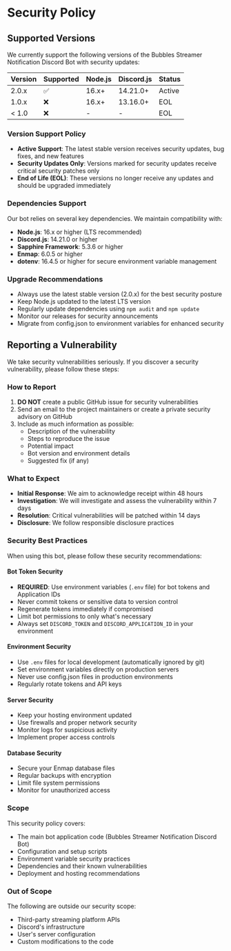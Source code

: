 # Security Policy

## Supported Versions

We currently support the following versions of the Bubbles Streamer Notification Discord Bot with security updates:

| Version | Supported          | Node.js | Discord.js | Status |
| ------- | ------------------ | ------- | ---------- | ------ |
| 2.0.x   | :white_check_mark: | 16.x+   | 14.21.0+   | Active |
| 1.0.x   | :x:                | 16.x+   | 13.16.0+   | EOL    |
| < 1.0   | :x:                | -       | -          | EOL    |

### Version Support Policy

- **Active Support**: The latest stable version receives security updates, bug fixes, and new features
- **Security Updates Only**: Versions marked for security updates receive critical security patches only
- **End of Life (EOL)**: These versions no longer receive any updates and should be upgraded immediately

### Dependencies Support

Our bot relies on several key dependencies. We maintain compatibility with:

- **Node.js**: 16.x or higher (LTS recommended)
- **Discord.js**: 14.21.0 or higher
- **Sapphire Framework**: 5.3.6 or higher
- **Enmap**: 6.0.5 or higher
- **dotenv**: 16.4.5 or higher for secure environment variable management

### Upgrade Recommendations

- Always use the latest stable version (2.0.x) for the best security posture
- Keep Node.js updated to the latest LTS version
- Regularly update dependencies using `npm audit` and `npm update`
- Monitor our releases for security announcements
- Migrate from config.json to environment variables for enhanced security

## Reporting a Vulnerability

We take security vulnerabilities seriously. If you discover a security vulnerability, please follow these steps:

### How to Report

1. **DO NOT** create a public GitHub issue for security vulnerabilities
2. Send an email to the project maintainers or create a private security advisory on GitHub
3. Include as much information as possible:
   - Description of the vulnerability
   - Steps to reproduce the issue
   - Potential impact
   - Bot version and environment details
   - Suggested fix (if any)

### What to Expect

- **Initial Response**: We aim to acknowledge receipt within 48 hours
- **Investigation**: We will investigate and assess the vulnerability within 7 days
- **Resolution**: Critical vulnerabilities will be patched within 14 days
- **Disclosure**: We follow responsible disclosure practices

### Security Best Practices

When using this bot, please follow these security recommendations:

#### Bot Token Security
- **REQUIRED**: Use environment variables (`.env` file) for bot tokens and Application IDs
- Never commit tokens or sensitive data to version control
- Regenerate tokens immediately if compromised
- Limit bot permissions to only what's necessary
- Always set `DISCORD_TOKEN` and `DISCORD_APPLICATION_ID` in your environment

#### Environment Security
- Use `.env` files for local development (automatically ignored by git)
- Set environment variables directly on production servers
- Never use config.json files in production environments
- Regularly rotate tokens and API keys

#### Server Security
- Keep your hosting environment updated
- Use firewalls and proper network security
- Monitor logs for suspicious activity
- Implement proper access controls

#### Database Security
- Secure your Enmap database files
- Regular backups with encryption
- Limit file system permissions
- Monitor for unauthorized access

### Scope

This security policy covers:
- The main bot application code (Bubbles Streamer Notification Discord Bot)
- Configuration and setup scripts
- Environment variable security practices
- Dependencies and their known vulnerabilities
- Deployment and hosting recommendations

### Out of Scope

The following are outside our security scope:
- Third-party streaming platform APIs
- Discord's infrastructure
- User's server configuration
- Custom modifications to the code
